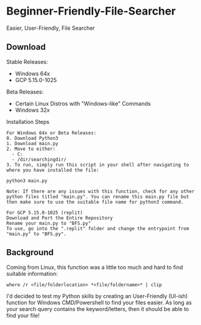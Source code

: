 # Beginner-Friendly-File-Searcher
Easier, User-Friendly, File Searcher

## Download
Stable Releases:
- Windows 64x
- GCP 5.15.0-1025

Beta Releases:
- Certain Linux Distros with "Windows-like" Commands
- Windows 32x

Installation Steps
```
For Windows 64x or Beta Releases:
0. Download Python3
1. Download main.py
2. Move to either:
  - C:
  - /dir/searchingdir/
3. To run, simply run this script in your shell after navigating to where you have installed the file: 

python3 main.py

Note: If there are any issues with this function, check for any other python files titled "main.py". You can rename this main.py file but then make sure to use the suitable file name for python3 command.

For GCP 5.15.0-1025 (replit)
Download and Port the Entire Repository
Rename your main.py to "BFS.py"
To use, go into the ".replit" folder and change the entrypoint from "main.py" to "BFS.py".

```

## Background
Coming from Linux, this function was a little too much and hard to find suitable information: 
```
where /r <file/folderlocation> *<file/foldername>* | clip
```
I'd decided to test my Python skills by creating an User-Friendly (UI-ish) function for Windows CMD/Powershell to find your files easier. As long as your search query contains the keyword/letters, then it should be able to find your file!
